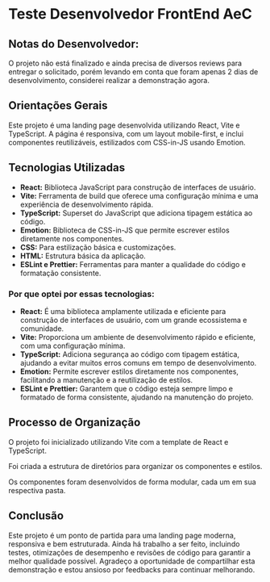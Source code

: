<!DOCTYPE html>
<html lang="pt-br">
<head>
    <meta charset="UTF-8">
    <meta name="viewport" content="width=device-width, initial-scale=1.0">
    
</head>
<body>
    <h1>Teste Desenvolvedor FrontEnd AeC</h1>
    <h2>Notas do Desenvolvedor:</h2>
    <p>O projeto não está finalizado e ainda precisa de diversos reviews para entregar o solicitado, porém levando em conta que foram apenas 2 dias de desenvolvimento, considerei realizar a demonstração agora.</p>
    <h2>Orientações Gerais</h2>
    <p>Este projeto é uma landing page desenvolvida utilizando React, Vite e TypeScript. A página é responsiva, com um layout mobile-first, e inclui componentes reutilizáveis, estilizados com CSS-in-JS usando Emotion.</p>
    <h2>Tecnologias Utilizadas</h2>
    <ul>
        <li><strong>React:</strong> Biblioteca JavaScript para construção de interfaces de usuário.</li>
        <li><strong>Vite:</strong> Ferramenta de build que oferece uma configuração mínima e uma experiência de desenvolvimento rápida.</li>
        <li><strong>TypeScript:</strong> Superset do JavaScript que adiciona tipagem estática ao código.</li>
        <li><strong>Emotion:</strong> Biblioteca de CSS-in-JS que permite escrever estilos diretamente nos componentes.</li>
        <li><strong>CSS:</strong> Para estilização básica e customizações.</li>
        <li><strong>HTML:</strong> Estrutura básica da aplicação.</li>
        <li><strong>ESLint e Prettier:</strong> Ferramentas para manter a qualidade do código e formatação consistente.</li>
    </ul>
    <h3>Por que optei por essas tecnologias:</h3>
    <ul>
        <li><strong>React:</strong> É uma biblioteca amplamente utilizada e eficiente para construção de interfaces de usuário, com um grande ecossistema e comunidade.</li>
        <li><strong>Vite:</strong> Proporciona um ambiente de desenvolvimento rápido e eficiente, com uma configuração mínima.</li>
        <li><strong>TypeScript:</strong> Adiciona segurança ao código com tipagem estática, ajudando a evitar muitos erros comuns em tempo de desenvolvimento.</li>
        <li><strong>Emotion:</strong> Permite escrever estilos diretamente nos componentes, facilitando a manutenção e a reutilização de estilos.</li>
        <li><strong>ESLint e Prettier:</strong> Garantem que o código esteja sempre limpo e formatado de forma consistente, ajudando na manutenção do projeto.</li>
    </ul>
    <h2>Processo de Organização</h2>
    <p>
        O projeto foi inicializado utilizando Vite com a template de React e TypeScript.
    </p>
    <p>
        Foi criada a estrutura de diretórios para organizar os componentes e estilos.
    </p>
    <p>
        Os componentes foram desenvolvidos de forma modular, cada um em sua respectiva pasta.
    </p>
    <h2>Conclusão</h2>
<p>Este projeto é um ponto de partida para uma landing page moderna, responsiva e bem estruturada. Ainda há trabalho a ser feito, incluindo testes, otimizações de desempenho e revisões de código para garantir a melhor qualidade possível. Agradeço a oportunidade de compartilhar esta demonstração e estou ansioso por feedbacks para continuar melhorando.</p>
</body>
</html>

